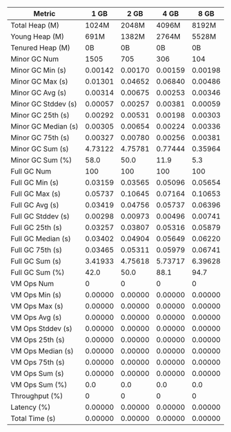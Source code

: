 | Metric | 1 GB | 2 GB | 4 GB | 8 GB |
|------|----|----|----|----|
| Total Heap (M) | 1024M | 2048M | 4096M | 8192M |
| Young Heap (M) | 691M | 1382M | 2764M | 5528M |
| Tenured Heap (M) | 0B | 0B | 0B | 0B |
| Minor GC Num | 1505 | 705 | 306 | 104 |
| Minor GC Min (s) | 0.00142 | 0.00170 | 0.00159 | 0.00198 |
| Minor GC Max (s) | 0.01301 | 0.04652 | 0.06840 | 0.00486 |
| Minor GC Avg (s) | 0.00314 | 0.00675 | 0.00253 | 0.00346 |
| Minor GC Stddev (s) | 0.00057 | 0.00257 | 0.00381 | 0.00059 |
| Minor GC 25th (s) | 0.00292 | 0.00531 | 0.00198 | 0.00303 |
| Minor GC Median (s) | 0.00305 | 0.00654 | 0.00224 | 0.00336 |
| Minor GC 75th (s) | 0.00327 | 0.00780 | 0.00256 | 0.00381 |
| Minor GC Sum (s) | 4.73122 | 4.75781 | 0.77444 | 0.35964 |
| Minor GC Sum (%) | 58.0 | 50.0 | 11.9 | 5.3 |
| Full GC Num | 100 | 100 | 100 | 100 |
| Full GC Min (s) | 0.03159 | 0.03565 | 0.05096 | 0.05654 |
| Full GC Max (s) | 0.05737 | 0.10645 | 0.07164 | 0.10653 |
| Full GC Avg (s) | 0.03419 | 0.04756 | 0.05737 | 0.06396 |
| Full GC Stddev (s) | 0.00298 | 0.00973 | 0.00496 | 0.00741 |
| Full GC 25th (s) | 0.03257 | 0.03807 | 0.05316 | 0.05879 |
| Full GC Median (s) | 0.03402 | 0.04904 | 0.05649 | 0.06220 |
| Full GC 75th (s) | 0.03465 | 0.05311 | 0.05979 | 0.06741 |
| Full GC Sum (s) | 3.41933 | 4.75618 | 5.73717 | 6.39628 |
| Full GC Sum (%) | 42.0 | 50.0 | 88.1 | 94.7 |
| VM Ops Num | 0 | 0 | 0 | 0 |
| VM Ops Min (s) | 0.00000 | 0.00000 | 0.00000 | 0.00000 |
| VM Ops Max (s) | 0.00000 | 0.00000 | 0.00000 | 0.00000 |
| VM Ops Avg (s) | 0.00000 | 0.00000 | 0.00000 | 0.00000 |
| VM Ops Stddev (s) | 0.00000 | 0.00000 | 0.00000 | 0.00000 |
| VM Ops 25th (s) | 0.00000 | 0.00000 | 0.00000 | 0.00000 |
| VM Ops Median (s) | 0.00000 | 0.00000 | 0.00000 | 0.00000 |
| VM Ops 75th (s) | 0.00000 | 0.00000 | 0.00000 | 0.00000 |
| VM Ops Sum (s) | 0.00000 | 0.00000 | 0.00000 | 0.00000 |
| VM Ops Sum (%) | 0.0 | 0.0 | 0.0 | 0.0 |
| Throughput (%) | 0 | 0 | 0 | 0 |
| Latency (%) | 0.00000 | 0.00000 | 0.00000 | 0.00000 |
| Total Time (s) | 0.00000 | 0.00000 | 0.00000 | 0.00000 |
